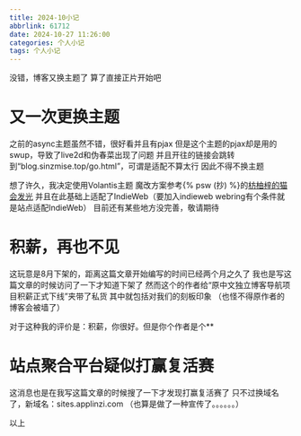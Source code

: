 ```yaml
---
title: 2024-10小记
abbrlink: 61712
date: 2024-10-27 11:26:00
categories: 个人小记
tags: 个人小记
---
```

没错，博客又换主题了
算了直接正片开始吧
<!-- more -->

# 又一次更换主题
之前的async主题虽然不错，很好看并且有pjax
但是这个主题的pjax却是用的swup，导致了live2d和伪春菜出现了问题
并且开往的链接会跳转到“blog.sinzmise.top/go.html”，可谓是适配不算太行
因此不得不换主题

想了许久，我决定使用Volantis主题
魔改方案参考{% psw (抄) %}的[枋柚梓的猫会发光](https://inkss.cn/)
并且在此基础上适配了IndieWeb（要加入indieweb webring有个条件就是站点适配IndieWeb）
目前还有某些地方没完善，敬请期待

# 积薪，再也不见
这玩意是8月下架的，距离这篇文章开始编写的时间已经两个月之久了
我也是写这篇文章的时候访问了一下才知道下架了
然而这个的作者给“原中文独立博客导航项目积薪正式下线”夹带了私货
其中就包括对我们的刻板印象
（也怪不得原作者的博客会被墙了）

对于这种我的评价是：积薪，你很好。但是你个作者是个**

# 站点聚合平台疑似打赢复活赛
这消息也是在我写这篇文章的时候搜了一下才发现打赢复活赛了
只不过换域名了，新域名：sites.applinzi.com
（也算是做了一种宣传了。。。。。。）

以上